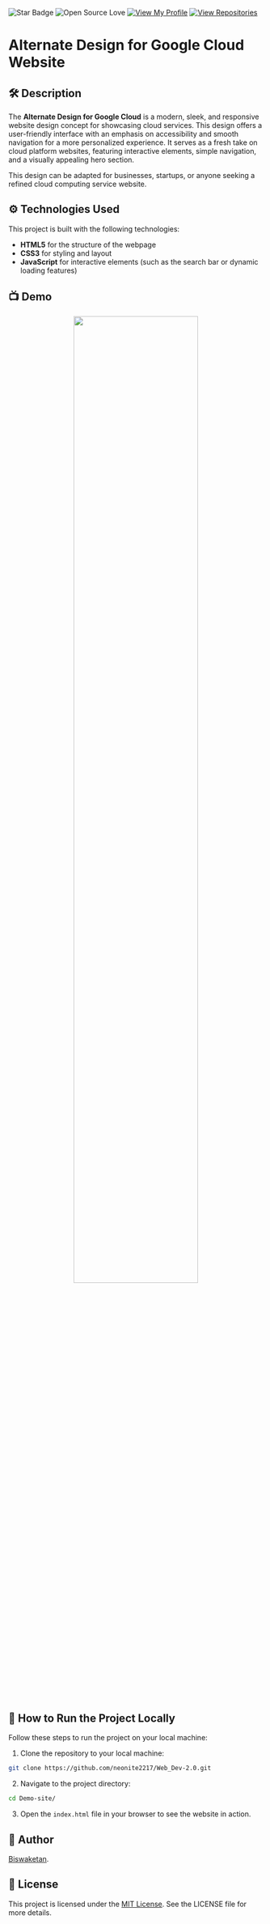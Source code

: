 ![Star Badge](https://img.shields.io/static/v1?label=%F0%9F%8C%9F&message=If%20Useful&style=flat&color=BC4E99)
![Open Source Love](https://badges.frapsoft.com/os/v1/open-source.svg?v=103)
[![View My Profile](https://img.shields.io/badge/View-My_Profile-green?logo=GitHub)](https://github.com/neonite2217)
[![View Repositories](https://img.shields.io/badge/View-My_Repositories-blue?logo=GitHub)](https://github.com/neonite2217?tab=repositories)

# Alternate Design for Google Cloud Website

## 🛠️ Description

The **Alternate Design for Google Cloud** is a modern, sleek, and responsive website design concept for showcasing cloud services. This design offers a user-friendly interface with an emphasis on accessibility and smooth navigation for a more personalized experience. It serves as a fresh take on cloud platform websites, featuring interactive elements, simple navigation, and a visually appealing hero section.

This design can be adapted for businesses, startups, or anyone seeking a refined cloud computing service website.

## ⚙️ Technologies Used

This project is built with the following technologies:

- **HTML5** for the structure of the webpage
- **CSS3** for styling and layout
- **JavaScript** for interactive elements (such as the search bar or dynamic loading features)


## 📺 Demo
<p align="center">
<img src="image.png" width=70% height=70%>

## 🚀 How to Run the Project Locally

Follow these steps to run the project on your local machine:

1. Clone the repository to your local machine:

```bash
git clone https://github.com/neonite2217/Web_Dev-2.0.git
```

2. Navigate to the project directory:

```bash
cd Demo-site/
```

3. Open the `index.html` file in your browser to see the website in action.


## 🤖 Author

[Biswaketan](https://github.com/neonite2217/).

## 💬 License

This project is licensed under the [MIT License](LICENSE). See the LICENSE file for more details.
